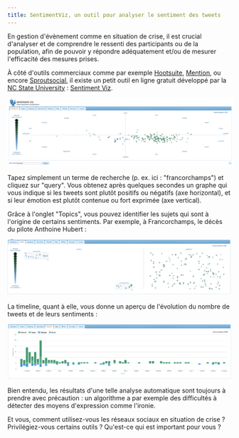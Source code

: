 ```yaml
---
title: SentimentViz, un outil pour analyser le sentiment des tweets
---
```


En gestion d'évènement comme en situation de crise, il est crucial d'analyser et de comprendre le ressenti des participants ou de la population, afin de pouvoir y répondre adéquatement et/ou de mesurer l'efficacité des mesures prises.

À côté d'outils commerciaux comme par exemple <a href='https://blog.hootsuite.com/social-media-sentiment-analysis-tools/'>Hootsuite</a>, <a href='https://mention.com/en/sentiment-analysis/'>Mention</a>, ou encore <a href='https://sproutsocial.com/insights/sentiment-analysis/'>Sproutsocial</a>, il existe un petit outil en ligne gratuit développé par la <a href='https://www.ncsu.edu/'>NC State University</a> : <a href='https://www.csc2.ncsu.edu/faculty/healey/tweet_viz/tweet_app/'>Sentiment Viz</a>.

<img style='border:2px solid white; border-radius:4px' src="../images/sv1.png">

Tapez simplement un terme de recherche (p. ex. ici : "francorchamps") et cliquez sur "query". Vous obtenez après quelques secondes un graphe qui vous indique si les tweets sont plutôt positifs ou négatifs (axe horizontal), et si leur émotion est plutôt contenue ou fort exprimée (axe vertical).

Grâce à l'onglet "Topics", vous pouvez identifier les sujets qui sont à l'origine de certains sentiments. Par exemple, à Francorchamps, le décès du pilote Anthoine Hubert :

<img src="../images/sv2.png">

La timeline, quant à elle, vous donne un aperçu de l'évolution du nombre de tweets et de leurs sentiments :

<img src="../images/sv3.png">

Bien entendu, les résultats d'une telle analyse automatique sont toujours à prendre avec précaution : un algorithme a par exemple des difficultés à détecter des moyens d'expression comme l'ironie.

Et vous, comment utilisez-vous les réseaux sociaux en situation de crise ? Privilégiez-vous certains outils ? Qu'est-ce qui est important pour vous ?


